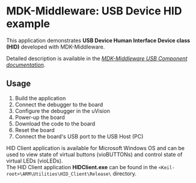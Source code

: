 MDK-Middleware: USB Device HID example
======================================

This application demonstrates **USB Device Human Interface Device class (HID)** developed with MDK-Middleware.

Detailed description is available in the [*MDK-Middleware USB Component documentation*](https://www.keil.com/pack/doc/MW/USB/html/dev_hid_tutorial.html).

Usage
-----
1. Build the application
2. Connect the debugger to the board
3. Configure the debugger in the uVision
4. Power-up the board
5. Download the code to the board
6. Reset the board
7. Connect the board's USB port to the USB Host (PC)

HID Client application is available for Microsoft Windows OS and can be used to view 
state of virtual buttons (vioBUTTONs) and control state of virtual LEDs (vioLEDs).  
The HID Client application **HIDClient.exe** can be found in the `<Keil-root>\ARM\Utilities\HID_Client\Release\` directory.
